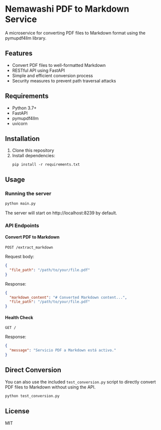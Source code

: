 # Nemawashi PDF to Markdown Service

A microservice for converting PDF files to Markdown format using the pymupdf4llm library.

## Features

- Convert PDF files to well-formatted Markdown
- RESTful API using FastAPI
- Simple and efficient conversion process
- Security measures to prevent path traversal attacks

## Requirements

- Python 3.7+
- FastAPI
- pymupdf4llm
- uvicorn

## Installation

1. Clone this repository
2. Install dependencies:
   ```
   pip install -r requirements.txt
   ```

## Usage

### Running the server

```bash
python main.py
```

The server will start on http://localhost:8239 by default.

### API Endpoints

#### Convert PDF to Markdown

```
POST /extract_markdown
```

Request body:
```json
{
  "file_path": "/path/to/your/file.pdf"
}
```

Response:
```json
{
  "markdown_content": "# Converted Markdown content...",
  "file_path": "/path/to/your/file.pdf"
}
```

#### Health Check

```
GET /
```

Response:
```json
{
  "message": "Servicio PDF a Markdown está activo."
}
```

## Direct Conversion

You can also use the included `test_conversion.py` script to directly convert PDF files to Markdown without using the API.

```bash
python test_conversion.py
```

## License

MIT
